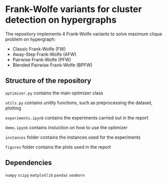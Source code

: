 # Frank-Wolfe variants for cluster detection on hypergraphs

The repository implements 4 Frank-Wolfe variants to solve maximum clique problem on hypergraph:
- Classic Frank-Wolfe (FW)
- Away-Step Frank-Wolfe (AFW)
- Pairwise Frank-Wolfe (PFW)
- Blended Pairwise Frank-Wolfe (BPFW)

## Structure of the repository
`optimizer.py` contains the main optimizer class

`utils.py` contains unitily functions, such as preprocessing the dataset, plotting

`experiments.ipynb` contains the experiments carried out in the report

`demo.ipynb` contains instuction on how to use the optimizer

`instances` folder contains the instances used for the experiments

`figures` folder contains the plots used in the report

## Dependencies
`numpy`
`scipy`
`matplotlib`
`pandas`
`seaborn`
